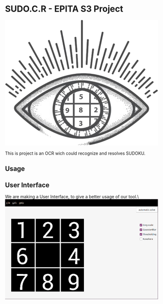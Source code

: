 # SUDO.C.R - EPITA S3 Project

![LOGO OCR](Ressources/L.png)

This is project is an OCR wich could recognize and resolves SUDOKU.

## Usage

## User Interface
We are making a User Interface, to give a better usage of our tool.\\
![INTERFACE GRAPHIQUE](Ressources/UI.png)

